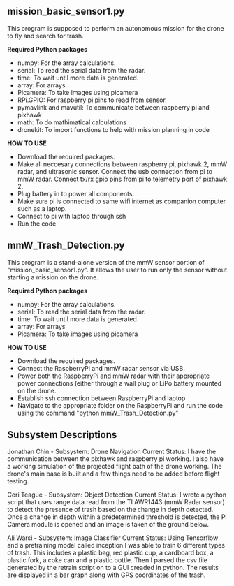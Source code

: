 ## mission_basic_sensor1.py
This program is supposed to perform an autonomous mission for the drone to fly and search for trash. 

**Required Python packages**
 * numpy: For the array calculations.
 * serial: To read the serial data from the radar.
 * time: To wait until more data is generated.
 * array: For arrays
 * Picamera: To take images using picamera
 * RPi.GPIO: For raspberry pi pins to read from sensor. 
 * pymavlink and mavutil: To communicate between raspberry pi and pixhawk
 * math: To do mathimatical calculations
 * dronekit: To import functions to help with mission planning in code
 
**HOW TO USE**
* Download the required packages.
* Make all neccesary connections between raspberry pi, pixhawk 2, mmW radar, and ultrasonic sensor. Connect the usb connection from pi to mmW radar. Connect tx/rx gpio pins from pi to telemetry port of pixhawk 2.
* Plug battery in to power all components.
* Make sure pi is connected to same wifi internet as companion computer such as a laptop.
* Connect to pi with laptop through ssh
* Run the code

## mmW_Trash_Detection.py
This program is a stand-alone version of the mmW sensor portion of "mission_basic_sensor1.py". It allows the user to run only the sensor without starting a mission on the drone.

**Required Python packages**
* numpy: For the array calculations.
* serial: To read the serial data from the radar.
* time: To wait until more data is generated.
* array: For arrays
* Picamera: To take images using picamera

**HOW TO USE**
* Download the required packages.
* Connect the RaspberryPi and mmW radar sensor via USB.
* Power both the RaspberryPi and mmW radar with their appropriate power connections (either through a wall plug or LiPo battery mounted on the drone.
* Establish ssh connection between RaspberryPi and laptop
* Navigate to the appropriate folder on the RaspberryPi and run the code using the command "python mmW_Trash_Detection.py"


## Subsystem Descriptions
Jonathan Chin - Subsystem: Drone Navigation
Current Status: I have the communication between the pixhawk and raspberry pi working. I also have a working simulation of the projected flight path of the drone working. The drone's main base is built and a few things need to be added before flight testing.

Cori Teague - Subsystem: Object Detection
Current Status: I wrote a python script that uses range data read from the TI AWR1443 (mmW Radar sensor) to detect the presence of trash based on the change in depth detected. Once a change in depth within a predetermined threshold is detected, the Pi Camera module is opened and an image is taken of the ground below.

Ali Warsi - Subsystem: Image Classifier
Current Status: Using Tensorflow and a pretraining model called inception I was able to train 6 different types of trash. This includes a plastic bag, red plastic cup, a cardboard box, a plastic fork, a coke can and a plastic bottle. Then I parsed the csv file generated by the retrain script on to a GUI creaded in python. The results are displayed in a bar graph along with GPS coordinates of the trash.
